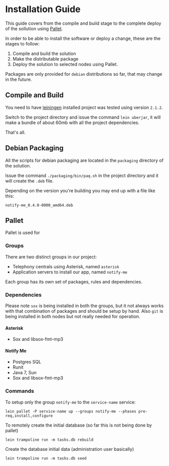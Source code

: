 # Installation Guide

This guide covers from the compile and build stage to the complete deploy of the sollution using [Pallet][1].

In order to be able to install the software or deploy a change, these are the stages to follow:

1. Compile and build the solution
2. Make the distributable package
3. Deploy the solution to selected nodes using Pallet.

Packages are only provided for `debian` distributions so far, that may change in the future.

## Compile and Build

You need to have [leiningen][2] installed project was tested using version `2.1.2`.

Switch to the project directory and issue the command `lein uberjar`, it will make a bundle of about 60mb with all the project dependencies.

That's all.

## Debian Packaging

All the scripts for debian packaging are located in the `packaging` directory of the solution.

Issue the command `./packaging/bin/paq.sh` in the project directory and it will create the `.deb` file.

Depending on the version you're building you may end up with a file like this:

`notify-me_0.4.0-0000_amd64.deb`

## Pallet

Pallet is used for

### Groups

There are two distinct groups in our project:

* Telephony centrals using Asterisk, named `asterisk`
* Application servers to install our app, named `notify-me`

Each group has its own set of packages, rules and dependencies.

### Dependencies

Please note `sox` is being installed in both the groups, but it not always works with that combination of packages and should be setup by hand.
Also `git` is being installed in both nodes but not really needed for operation.

#### Asterisk

* Sox and libsox-fmt-mp3

#### Notify Me

* Postgres SQL
* Runit
* Java 7, Sun
* Sox and libsox-fmt-mp3

### Commands

To setup only the group `notify-me` to the `service-name` service:

`lein pallet -P service-name up --groups notify-me --phases pre-req,install,configure`

To remotely create the initial database (so far this is not being done by pallet)

`lein trampoline run -m tasks.db rebuild`

Create the database initial data (administration user basically)

`lein trampoline run -m tasks.db seed`

[1]: https://github.com/pallet
[2]: https://github.com/technomancy/leiningen

